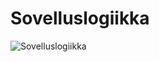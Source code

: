# Sovelluslogiikka

![Sovelluslogiikka](https://github.com/sronja/ot-harjoitustyo/blob/main/dokumentaatio/sovelluslogiikka.png)

